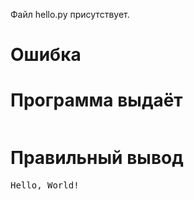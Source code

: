 Файл hello.py присутствует.
# Ошибка
# Программа выдаёт
<pre>
</pre>
# Правильный вывод
<pre>Hello, World!
</pre>